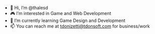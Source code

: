 - 👋 Hi, I’m @thalesd
- :video_game: I’m interested in Game and Web Development
- 🌱 I’m currently learning Game Design and Development
- 📫 You can reach me at tdonizetti@tdonsoft.com for business/work

<!---
thalesd/thalesd is a ✨ special ✨ repository because its `README.md` (this file) appears on your GitHub profile.
You can click the Preview link to take a look at your changes.
--->
